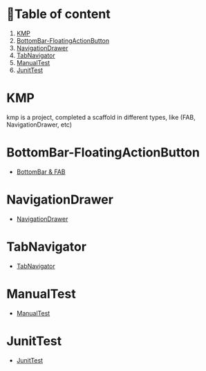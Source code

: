 # 👋Table of content
1. [KMP](#kmp)
2. [BottomBar-FloatingActionButton](#bottombar-floatingactionbutton)
3. [NavigationDrawer](#navigationdrawer)
4. [TabNavigator](#tabnavigator)
5. [ManualTest](#manualtest)
6. [JunitTest](#junittest)


# KMP
kmp is a project, completed a scaffold in different types, like (FAB, NavigationDrawer, etc)



# BottomBar-FloatingActionButton
* [BottomBar & FAB](https://github.com/Mustafa-Muhamed-Mansour/KMP/tree/features/scaffold/bottomBar_floatingActionButton?tab=readme-ov-file) 


# NavigationDrawer
* [NavigationDrawer](https://github.com/Mustafa-Muhamed-Mansour/KMP/blob/features/scaffold/navigationDrawer/README.md)


# TabNavigator
* [TabNavigator](https://github.com/Mustafa-Muhamed-Mansour/KMP/tree/features/scaffold/tabNavigator) 


# ManualTest
* [ManualTest](https://github.com/Mustafa-Muhamed-Mansour/KMP/tree/features/testing/manualTest)
  

# JunitTest
* [JunitTest](https://github.com/Mustafa-Muhamed-Mansour/KMP/tree/features/testing/junitTest/school-(AAA))

